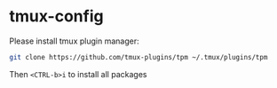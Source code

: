 # tmux-config

Please install tmux plugin manager:
```sh
git clone https://github.com/tmux-plugins/tpm ~/.tmux/plugins/tpm
```

Then `<CTRL-b>i` to install all packages 
